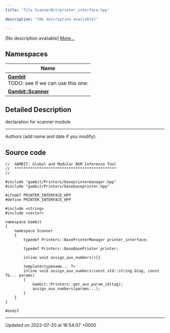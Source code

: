 ```yaml
---
title: 'file ScannerBit/printer_interface.hpp'

description: "[No description available]"

---
```







[No description available] [More...](#detailed-description)

## Namespaces

| Name           |
| -------------- |
| **[Gambit](/documentation/code/namespaces/namespacegambit/)** <br>TODO: see if we can use this one:  |
| **[Gambit::Scanner](/documentation/code/namespaces/namespacegambit_1_1scanner/)**  |

## Detailed Description


declaration for scanner module



------------------

Authors (add name and date if you modify): 




## Source code

```
//  GAMBIT: Global and Modular BSM Inference Tool
//  *********************************************
//

#include "gambit/Printers/baseprintermanager.hpp"
#include "gambit/Printers/basebaseprinter.hpp"

#ifndef PRINTER_INTERFACE_HPP
#define PRINTER_INTERFACE_HPP

#include <string>
#include <vector>

namespace Gambit
{
    namespace Scanner
    { 
        typedef Printers::BasePrinterManager printer_interface;
        
        typedef Printers::BaseBasePrinter printer;

        inline void assign_aux_numbers(){}
        
        template<typename... T>
        inline void assign_aux_numbers(const std::string &tag, const T&... params)
        {
            Gambit::Printers::get_aux_param_id(tag);
            assign_aux_numbers(params...);
        }
    }
}

#endif
```


-------------------------------

Updated on 2022-07-20 at 16:54:07 +0000
